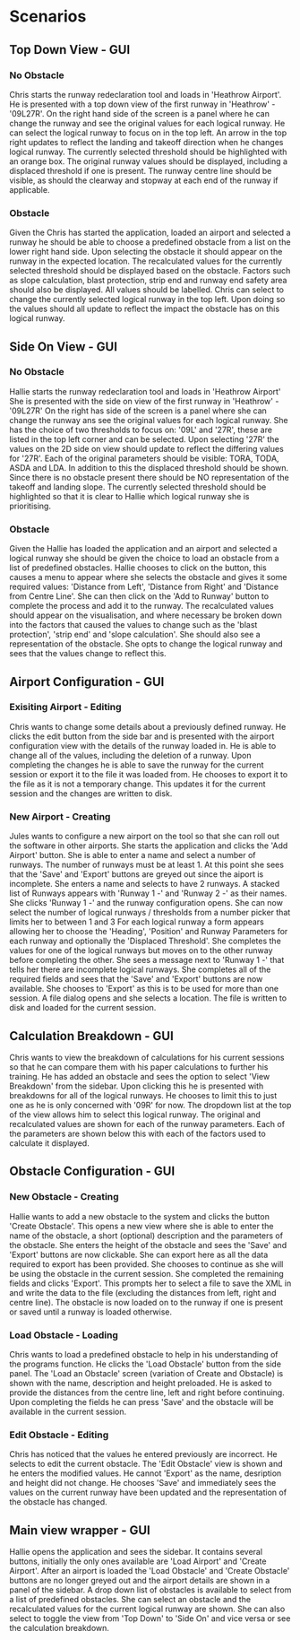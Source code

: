 # Scenarios

## Top Down View - GUI

### No Obstacle
Chris starts the runway redeclaration tool and loads in 'Heathrow Airport'.
He is presented with a top down view of the first runway in 'Heathrow' - '09L27R'.
On the right hand side of the screen is a panel where he can change the runway and see the
original values for each logical runway.
He can select the logical runway to focus on in the top left.
An arrow in the top right updates to reflect the landing and takeoff direction when he changes logical runway.
The currently selected threshold should be highlighted with an orange box.
The original runway values should be displayed, including a displaced threshold if one is present.
The runway centre line should be visible, as should the clearway and stopway at each end of the runway if applicable.

### Obstacle
Given the Chris has started the application, loaded an airport and selected a runway he should be able to choose a
predefined obstacle from a list on the lower right hand side. 
Upon selecting the obstacle it should appear on the runway in the expected location.
The recalculated values for the currently selected threshold should be displayed based on the obstacle.
Factors such as slope calculation, blast protection, strip end and runway end safety area should also be displayed.
All values should be labelled.
Chris can select to change the currently selected logical runway in the top left.
Upon doing so the values should all update to reflect the impact the obstacle has on this logical runway.

## Side On View - GUI

### No Obstacle
Hallie starts the runway redeclaration tool and loads in 'Heathrow Airport'
She is presented with the side on view of the first runway in 'Heathrow' - '09L27R'
On the right has side of the screen is a panel where she can change the runway ans see the original values for each logical runway.
She has the choice of two thresholds to focus on: '09L' and '27R', these are listed in the top left corner and can be selected.
Upon selecting '27R' the values on the 2D side on view should update to reflect the differing values for '27R'.
Each of the original parameters should be visible: TORA, TODA, ASDA and LDA. In addition to this the displaced threshold should be shown.
Since there is no obstacle present there should be NO representation of the takeoff and landing slope.
The currently selected threshold should be highlighted so that it is clear to Hallie which logical runway she is prioritising.

### Obstacle
Given the Hallie has loaded the application and an airport and selected a logical runway she should be given the choice to load an obstacle from a list of predefined obstacles.
Hallie chooses to click on the button, this causes a menu to appear where she selects the obstacle and gives it some required values: 'Distance from Left', 'Distance from Right' and 'Distance from Centre Line'. 
She can then click on the 'Add to Runway' button to complete the process and add it to the runway.
The recalculated values should appear on the visualisation, and where necessary be broken down into the factors that caused the values to change such as the 'blast protection', 'strip end' and 'slope calculation'.
She should also see a representation of the obstacle.
She opts to change the logical runway and sees that the values change to reflect this.

## Airport Configuration - GUI

### Exisiting Airport - Editing
Chris wants to change some details about a previously defined runway. He clicks the edit button from the side bar and is presented with the airport configuration
view with the details of the runway loaded in.
He is able to change all of the values, including the deletion of a runway.
Upon completing the changes he is able to save the runway for the current session or export it to the file it was loaded from.
He chooses to export it to the file as it is not a temporary change. This updates it for the current session and the changes are written to disk.

### New Airport - Creating
Jules wants to configure a new airport on the tool so that she can roll out the software in other airports.
She starts the application and clicks the 'Add Airport' button.
She is able to enter a name and select a number of runways. The number of runways must be at least 1.
At this point she sees that the 'Save' and 'Export' buttons are greyed out since the aiport is incomplete.
She enters a name and selects to have 2 runways.
A stacked list of Runways appears with 'Runway 1 -' and 'Runway 2 -' as their names. She clicks 'Runway 1 -' and the runway configuration opens. 
She can now select the number of logical runways / thresholds from a number picker that limits her to between 1 and 3
For each logical runway a form appears allowing her to choose the 'Heading', 'Position' and Runway Parameters for each runway and optionally the 'Displaced Threshold'.
She completes the values for one of the logical runways but moves on to the other runway before completing the other.
She sees a message next to 'Runway 1 -' that tells her there are incomplete logical runways.
She completes all of the required fields and sees that the 'Save' and 'Export' buttons are now available.
She chooses to 'Export' as this is to be used for more than one session. A file dialog opens and she selects a location. The file is written to disk and loaded for the current session.

## Calculation Breakdown - GUI

Chris wants to view the breakdown of calculations for his current sessions so that he can compare them with his paper calculations to further his training.
He has added an obstacle and sees the option to select 'View Breakdown' from the sidebar. Upon clicking this he is presented with breakdowns for all of the logical runways.
He chooses to limit this to just one as he is only concerned with '09R' for now. The dropdown list at the top of the view allows him to select this logical runway. 
The original and recalculated values are shown for each of the runway parameters.
Each of the parameters are shown below this with each of the factors used to calculate it displayed.

## Obstacle Configuration - GUI

### New Obstacle - Creating

Hallie wants to add a new obstacle to the system and clicks the button 'Create Obstacle'. 
This opens a new view where she is able to enter the name of the obstacle, a short (optional) description and the parameters of the obstacle.
She enters the height of the obstacle and sees the 'Save' and 'Export' buttons are now clickable. She can export here as all the data required to export
has been provided. She chooses to continue as she will be using the obstacle in the current session. She completed the remaining fields and clicks 'Export'.
This prompts her to select a file to save the XML in and write the data to the file (excluding the distances from left, right and centre line).
The obstacle is now loaded on to the runway if one is present or saved until a runway is loaded otherwise.

### Load Obstacle - Loading

Chris wants to load a predefined obstacle to help in his understanding of the programs function. He clicks the 'Load Obstacle' button from the side panel. 
The 'Load an Obstacle' screen (variation of Create and Obstacle) is shown with the name, description and height preloaded.
He is asked to provide the distances from the centre line, left and right before continuing.
Upon completing the fields he can press 'Save' and the obstacle will be available in the current session.

### Edit Obstacle - Editing

Chris has noticed that the values he entered previously are incorrect. He selects to edit the current obstacle.
The 'Edit Obstacle' view is shown and he enters the modified values. He cannot 'Export' as the name, desription and height did not change.
He chooses 'Save' and immediately sees the values on the current runway have been updated and the representation of the obstacle has changed.

## Main view wrapper - GUI

Hallie opens the application and sees the sidebar. It contains several buttons, initially the only ones available are 'Load Airport' and 'Create Airport'.
After an airport is loaded the 'Load Obstacle' and 'Create Obstacle' buttons are no longer greyed out and the airport details are shown in a panel of the sidebar.
A drop down list of obstacles is available to select from a list of predefined obstacles. She can select an obstacle and the recalculated values for the current
logical runway are shown.
She can also select to toggle the view from 'Top Down' to 'Side On' and vice versa or see the calculation breakdown.


